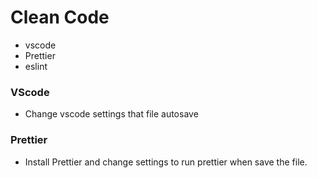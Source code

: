 # Clean Code

- vscode
- Prettier
- eslint

### VScode

- Change vscode settings that file autosave

### Prettier

- Install Prettier and change settings to run prettier when save the file.
